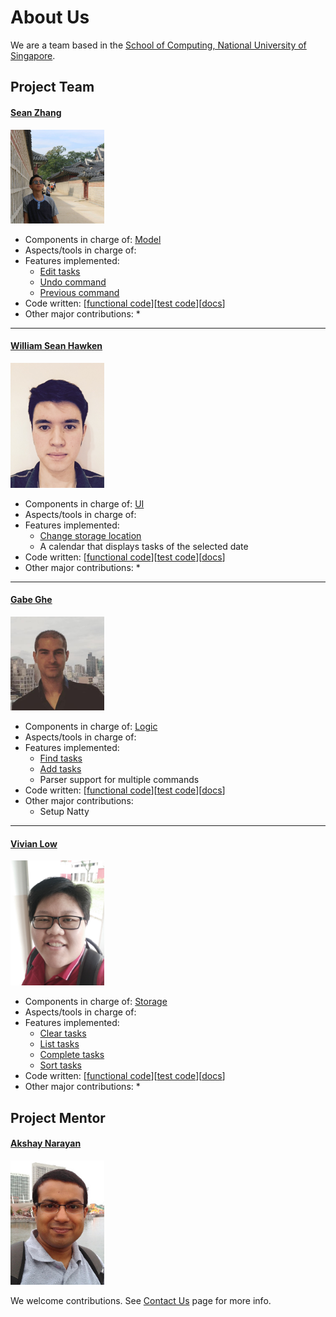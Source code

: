 <!-- @@author A0153723J -->
# About Us

We are a team based in the [School of Computing, National University of Singapore](http://www.comp.nus.edu.sg).

## Project Team

#### [Sean Zhang](http://github.com/puzzledsean) <br>
<img src="images/SeanZhang.jpg" width="150"><br>

<!-- @@author A0138704E -->
* Components in charge of: [Model](https://github.com/CS2103AUG2016-T13-C1/main/blob/master/docs/DeveloperGuide.md#model-component)
* Aspects/tools in charge of: 
* Features implemented:
   * [Edit tasks](https://github.com/CS2103AUG2016-T13-C1/main/blob/master/docs/UserGuide.md#editing-a-task--edit)
   * [Undo command](https://github.com/CS2103AUG2016-T13-C1/main/blob/master/docs/UserGuide.md#undoing-the-last-command--undo)
   * [Previous command](https://github.com/CS2103AUG2016-T13-C1/main/blob/master/docs/UserGuide.md#previous-executed-task--up_arrow_key)
* Code written: [[functional code](../collated/main/A0153658W.md)][[test code](../collated/test/A0153658W.md)][[docs](../collated/docs/A0153658W.md)]
* Other major contributions:
  * 
  
<!-- @@author A0153723J -->
-----

#### [William Sean Hawken](http://github.com/torasian) <br>
<img src="images/WilliamHawken.jpg" width="150"><br>

<!-- @@author A0138704E -->
* Components in charge of: [UI](https://github.com/CS2103AUG2016-T13-C1/main/blob/master/docs/DeveloperGuide.md#ui-component)
* Aspects/tools in charge of: 
* Features implemented:
   * [Change storage location](https://github.com/CS2103AUG2016-T13-C1/main/blob/master/docs/UserGuide.md#specifying-data-storage-location--store)
   * A calendar that displays tasks of the selected date
* Code written: [[functional code](../collated/main/A0153723J.md)][[test code](../collated/test/A0153723J.md)][[docs](../collated/docs/A0153723J.md)]
* Other major contributions:
  * 
  
<!-- @@author A0153723J -->
-----

#### [Gabe Ghe](http://github.com/GabrielGhe) <br>
<img src="images/GabeGhe.jpg" width="150"><br>

<!-- @@author A0138704E -->
* Components in charge of: [Logic](https://github.com/CS2103AUG2016-T13-C1/main/blob/master/docs/DeveloperGuide.md#logic-component)
* Aspects/tools in charge of: 
* Features implemented:
   * [Find tasks](https://github.com/CS2103AUG2016-T13-C1/main/blob/master/docs/UserGuide.md#finding-all-tasks-containing-any-keyword-in-their-name--find)
   * [Add tasks](https://github.com/CS2103AUG2016-T13-C1/main/blob/master/docs/UserGuide.md#adding-a-task--add)
   * Parser support for multiple commands
* Code written: [[functional code](../collated/main/A0161247J.md)][[test code](../collated/test/A0161247J.md)][[docs](../collated/docs/A0161247J.md)]
* Other major contributions:
  * Setup Natty
  
<!-- @@author A0153723J -->
-----

#### [Vivian Low](http://github.com/sunset1215) <br>
<img src="images/VivianLow.jpg" width="150"><br>

<!-- @@author A0138704E -->
* Components in charge of: [Storage](https://github.com/CS2103AUG2016-T13-C1/main/blob/master/docs/DeveloperGuide.md#storage-component)
* Aspects/tools in charge of: 
* Features implemented:
   * [Clear tasks](https://github.com/CS2103AUG2016-T13-C1/main/blob/master/docs/UserGuide.md#clearing-tasks--clear)
   * [List tasks](https://github.com/CS2103AUG2016-T13-C1/main/blob/master/docs/UserGuide.md#listing-tasks--list)
   * [Complete tasks](https://github.com/CS2103AUG2016-T13-C1/main/blob/master/docs/UserGuide.md#set-task-as-complete--complete)
   * [Sort tasks](https://github.com/CS2103AUG2016-T13-C1/main/blob/master/docs/UserGuide.md#sorting-tasks--sort)
* Code written: [[functional code](../collated/main/A0138704E.md)][[test code](../collated/test/A0138704E.md)][[docs](../collated/docs/A0138704E.md)]
* Other major contributions:
  * 
  
<!-- @@author A0153723J -->
## Project Mentor

#### [Akshay Narayan](https://github.com/se-edu/addressbook-level4/pulls?q=is%3Apr+author%3Aokkhoy) <br>
<img src="images/AkshayNarayan.jpg" width="150"><br>

We welcome contributions. See [Contact Us](ContactUs.md) page for more info.
